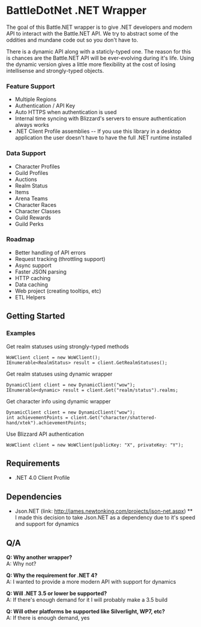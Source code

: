 # BattleDotNet .NET Wrapper

The goal of this Battle.NET wrapper is to give .NET developers and modern API to interact with the Battle.NET API.  We try to abstract some of the oddities and mundane code out so you don't have to.

There is a dynamic API along with a staticly-typed one.  The reason for this is chances are the Battle.NET API will be ever-evolving during it's life.  Using the dynamic version gives a little more flexibility at the cost of losing intellisense and strongly-typed objects.

### Feature Support

* Multiple Regions
* Authentication / API Key
* Auto HTTPS when authentication is used
* Internal time syncing with Blizzard's servers to ensure authentication always works
* .NET Client Profile assemblies -- If you use this library in a desktop application the user doesn't have to have the full .NET runtime installed
                         
### Data Support

* Character Profiles
* Guild Profiles
* Auctions
* Realm Status
* Items
* Arena Teams
* Character Races
* Character Classes
* Guild Rewards
* Guild Perks

### Roadmap

* Better handling of API errors
* Request tracking (throttling support)
* Async support
* Faster JSON parsing
* HTTP caching
* Data caching
* Web project (creating tooltips, etc)
* ETL Helpers

## Getting Started

### Examples

Get realm statuses using strongly-typed methods

	WoWClient client = new WoWClient();
	IEnumerable<RealmStatus> result = client.GetRealmStatuses();

Get realm statuses using dynamic wrapper
	
	DynamicClient client = new DynamicClient("wow");
	IEnumerable<dynamic> result = client.Get("realm/status").realms;

Get character info using dynamic wrapper

	DynamicClient client = new DynamicClient("wow");
	int achievementPoints = client.Get("character/shattered-hand/xtek").achievementPoints;

Use Blizzard API authentication

	WoWClient client = new WoWClient(publicKey: "X", privateKey: "Y");

## Requirements
* .NET 4.0 Client Profile

## Dependencies
* Json.NET (link: http://james.newtonking.com/projects/json-net.aspx)
** I made this decision to take Json.NET as a dependency due to it's speed and support for dynamics

## Q/A
**Q: Why another wrapper?**  
A: Why not?

**Q: Why the requirement for .NET 4?**  
A: I wanted to provide a more modern API with support for dynamics

**Q: Will .NET 3.5 or lower be supported?**  
A: If there's enough demand for it I will probably make a 3.5 build

**Q: Will other platforms be supported like Silverlight, WP7, etc?**  
A: If there is enough demand, yes